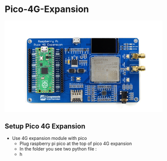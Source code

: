 # Pico-4G-Expansion

<img src = "https://github.com/sbcshop/Pico-4G-Expansion/blob/main/img.png" />

## Setup Pico 4G Expansion
  * Use 4G expansion module with pico 
    * Plug raspberry pi pico at the top of pico 4G expansion
    * In the folder you see two python file :
     * h
    
    
  
